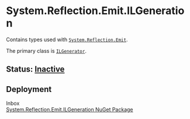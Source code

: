 # System.Reflection.Emit.ILGeneration
Contains types used with [`System.Reflection.Emit`](../system.reflection.emit.readme.md).

The primary class is [`ILGenerator`](https://learn.microsoft.com/dotnet/api/system.reflection.emit.ilgenerator).

## Status: [Inactive](../../libraries/README.md)

## Deployment
Inbox</br>
[System.Reflection.Emit.ILGeneration NuGet Package](https://www.nuget.org/packages/System.Reflection.Emit.ILGeneration)
